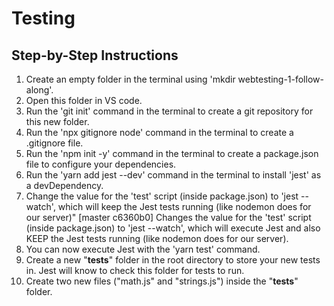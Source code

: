 # Testing

## Step-by-Step Instructions 

1) Create an empty folder in the terminal using 'mkdir webtesting-1-follow-along'.
2) Open this folder in VS code.
3) Run the 'git init' command in the terminal to create a git repository for this new folder.
4) Run the 'npx gitignore node' command in the terminal to create a .gitignore file.
5) Run the 'npm init -y' command in the terminal to create a package.json file to configure your dependencies.
6) Run the 'yarn add jest --dev' command in the terminal to install 'jest' as a devDependency.
7) Change the value for the 'test' script (inside package.json) to 'jest --watch', which will keep the Jest tests running (like nodemon does for our server)"
[master c6360b0] Changes the value for the 'test' script (inside package.json) to 'jest --watch', which will execute Jest and also KEEP the Jest tests running (like nodemon does for our server). 
8) You can now execute Jest with the 'yarn test' command.
9) Create a new "__tests__" folder in the root directory to store your new tests in. Jest will know to check this folder for tests to run.
10) Create two new files ("math.js" and "strings.js") inside the "__tests__" folder.